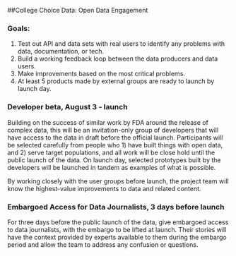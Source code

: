 ##College Choice Data: Open Data Engagement

### Goals:
1. Test out API and data sets with real users to identify any problems with data, documentation, or tech.
2. Build a working feedback loop between the data producers and data users.
3. Make improvements based on the most critical problems.
4. At least 5 products made by external groups are ready to launch by launch day.

### Developer beta, August 3 - launch
Building on the success of similar work by FDA around the release of complex data, this will be an invitation-only group of developers that will have access to the data in draft before the official launch. Participants will be selected carefully from people who 1) have built things with open data, and 2) serve target populations, and all work will be close hold until the public launch of the data. On launch day, selected prototypes built by the developers will be launched in tandem as examples of what is possible.

By working closely with the user groups before launch, the project team will know the highest-value improvements to data and related content.

### Embargoed Access for Data Journalists, 3 days before launch
For three days before the public launch of the data, give embargoed access to data journalists, with the embargo to be lifted at launch. Their stories will have the context provided by experts available to them during the embargo period and allow the team to address any confusion or questions.
